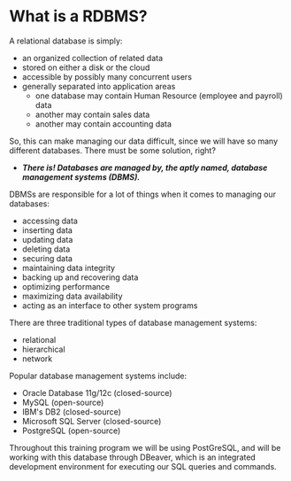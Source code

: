 # What is a RDBMS?

A relational database is simply:

*   an organized collection of related data
*   stored on either a disk or the cloud
*   accessible by possibly many concurrent users
*   generally separated into application areas
    *   one database may contain Human Resource (employee and payroll) data
    *   another may contain sales data
    *   another may contain accounting data

 
So, this can make managing our data difficult, since we will have so many different databases. There must be some solution, right?


*   **_There is! Databases are managed by, the aptly named, database management systems (DBMS)._**
 

DBMSs are responsible for a lot of things when it comes to managing our databases:

*   accessing data
*   inserting data
*   updating data
*   deleting data
*   securing data
*   maintaining data integrity
*   backing up and recovering data
*   optimizing performance
*   maximizing data availability
*   acting as an interface to other system programs

 

There are three traditional types of database management systems:

*   relational
*   hierarchical
*   network

 

Popular database management systems include:

*   Oracle Database 11g/12c (closed-source)
*   MySQL (open-source)
*   IBM's DB2 (closed-source)
*   Microsoft SQL Server (closed-source)
*   PostgreSQL (open-source)



Throughout this training program we will be using PostGreSQL, and will be working with this database through DBeaver, which is an integrated development environment for executing our SQL queries and commands.

